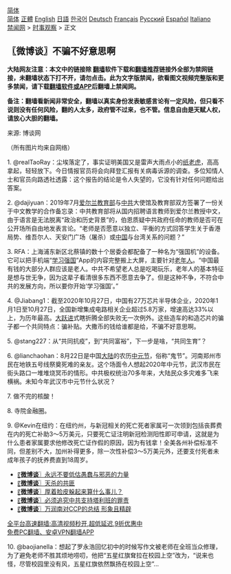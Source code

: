  <!-- 面包屑导航 --> <div class="breadcrumb"><!-- GTranslate: https://gtranslate.io/ -->  <div class="switcher notranslate">  <div class="selected">  <a href="#" onclick="return false;"> 简体</a>  </div>  <div class="option">  <a href="https://www.bannedbook.org" onclick="doGTranslate('zh-CN|zh-CN');jQuery('div.switcher div.selected a').html(jQuery(this).html());return false;" title="简体中文" class="nturl selected"> 简体</a>  <a href="https://www.bannedbook.org/zh-tw/" onclick="doGTranslate('zh-CN|zh-TW');jQuery('div.switcher div.selected a').html(jQuery(this).html());return false;" title="繁體中文" class="nturl"> 正體</a>  <a href="https://www.bannedbook.org/en/" onclick="doGTranslate('zh-CN|en');jQuery('div.switcher div.selected a').html(jQuery(this).html());return false;" title="English" class="nturl"> English</a>  <a href="https://www.bannedbook.org/ja/" onclick="doGTranslate('zh-CN|ja');jQuery('div.switcher div.selected a').html(jQuery(this).html());return false;" title="日本語" class="nturl"> 日語</a>  <a href="https://www.bannedbook.org/ko/" onclick="doGTranslate('zh-CN|ko');jQuery('div.switcher div.selected a').html(jQuery(this).html());return false;" title="한국어" class="nturl"> 한국어</a>  <a href="https://www.bannedbook.org/de/" onclick="doGTranslate('zh-CN|de');jQuery('div.switcher div.selected a').html(jQuery(this).html());return false;" title="Deutsch" class="nturl"> Deutsch</a>  <a href="https://www.bannedbook.org/fr/" onclick="doGTranslate('zh-CN|fr');jQuery('div.switcher div.selected a').html(jQuery(this).html());return false;" title="Français" class="nturl"> Français</a>  <a href="https://www.bannedbook.org/ru/" onclick="doGTranslate('zh-CN|ru');jQuery('div.switcher div.selected a').html(jQuery(this).html());return false;" title="Русский" class="nturl"> Русский</a>  <a href="https://www.bannedbook.org/es/" onclick="doGTranslate('zh-CN|es');jQuery('div.switcher div.selected a').html(jQuery(this).html());return false;" title="Español" class="nturl"> Español</a>  <a href="https://www.bannedbook.org/it/" onclick="doGTranslate('zh-CN|it');jQuery('div.switcher div.selected a').html(jQuery(this).html());return false;" title="Italiano" class="nturl"> Italiano</a>  </div>  </div>      <div class='breadcrumb-sub'><!-- Breadcrumb NavXT 6.3.0 --> <a href="https://www.bannedbook.org/" class="home">禁闻网</a> &gt; <a href="https://www.bannedbook.org/bnews/ssgc/" class="category">时事观察</a> &gt; 正文</div></div><h2>〖微博谈〗不骗不好意思啊</h2> <p class="notice"><b>大陆网友注意：本文中的链接除 <a href="https://github.com/bannedbook/fanqiang" >翻墙</a>软件下载和<a href="https://github.com/killgcd/justmysocks/blob/master/README.md">翻墙推荐</a>链接外全部为禁网链接，未翻墙状态下打不开，请勿点击。此为文字版禁闻，欲看图文视频完整版和更多禁闻，请下载<a href="https://github.com/bannedbook/fanqiang">翻墙软件或APP</a>后翻墙上禁闻网。</p><p>备注：翻墙看新闻非常安全，翻墙以真实身份发表敏感言论有一定风险，但只看不说则没有任何风险，翻的人太多，政府管不过来，也不管。信息自由是天赋人权，请放心大胆的翻墙。</b></p>  <div class="entry"> <p>来源:&nbsp;博谈网                          </p> <p>（所有图片均来自网络）</p> <p></p> <p></p> <p></p>  <p></p> <p></p> <p></p> <p></p> <p></p>  <p></p> <p></p> <p>1. @realTaoRay：尘埃落定了，事实证明美国又是雷声大雨点小的<a href="https://www.bannedbook.org/bnews/tag/%E7%BA%B8%E8%80%81%E8%99%8E/" class="st_tag internal_tag" rel="tag" title="标签 纸老虎 下的日志">纸老虎</a>，高高拿起，轻轻放下。今日情报官员将会向拜登汇报有关病毒诉源的调查。多位知情人士和官员向路透社透露：这个报告的结论是令人失望的，它没有针对任何问题给出答案。</p> <p>2. @dajiyuan：2019年7月<a href="https://www.bannedbook.org/bnews/tag/%e7%88%b1%e5%b0%94%e5%85%b0/" class="st_tag internal_tag" rel="tag" title="标签 爱尔兰 下的日志">爱尔兰</a><a href="https://www.bannedbook.org/bnews/tag/%E6%95%99%E8%82%B2%E9%83%A8/" class="st_tag internal_tag" rel="tag" title="标签 教育部 下的日志">教育部</a>与<a href="https://www.bannedbook.org/bnews/tag/%e4%b8%ad%e5%85%b1/" class="st_tag internal_tag" rel="tag" title="标签 中共 下的日志">中共</a>大使馆及教育部双方签署了一份关于中文教学的合作备忘录：中共教育部将从国内招聘语言教师到爱尔兰教授中文，由于语言是无法脱离“政治和历史背景”的，伯恩质疑中共政府任命的教师是否可在公开场所自由地发表言论。“老师是否愿意以独立、平衡的方式回答学生关于香港局势、维吾尔人、天安门广场（屠杀）或<span class='wp_keywordlink_affiliate'><a href="https://www.bannedbook.org/" title="中国" target="_blank">中国</a></span>与台湾关系的问题？”</p> <p>3. RFA：上海浦东新区北蔡镇的数十个居委会都配备了一种名为“强国机”的设备。它可以把手机端“<a href="https://www.bannedbook.org/bnews/tag/%E5%AD%A6%E4%B9%A0%E5%BC%BA%E5%9B%BD/" class="st_tag internal_tag" rel="tag" title="标签 学习强国 下的日志">学习强国</a>”App的内容完整搬上大屏，主要针对<a href="https://www.bannedbook.org/bnews/tag/%E8%80%81%E5%B9%B4%E4%BA%BA/" class="st_tag internal_tag" rel="tag" title="标签 老年人 下的日志">老年人</a>。“中国最有钱的大部分人群应该是老人。中共不希望老人总是吃喝玩乐，老年人的基本特征是想与世无争，因为这辈子看清很多东西不愿意去争了。但是这种不争，不符合中共的发展方向，所以要你开始‘学习强国’。”</p>  <p>4. @Jiabang1：截至2020年10月27日，中国有27万芯片半导体企业，2020年1月1日至10月27日，全国新增集成电路相关企业超过5.8万家，增速高达33%以上，为历年最高。<span class='wp_keywordlink'><a href="https://www.bannedbook.org/forum2/topic242.html" title="大跃进亲历记" target="_blank">大跃进</a></span>式瞎折腾全部失败无一次例外。这些造车的和造芯片的骗子都一个共同特点：骗补贴。大撒币的钱给谁都是给，不骗不好意思啊。</p> <p>5. @stang227：从“共同抗疫”，到“共同富裕”，下一步是啥，“共同生育”？</p> <p>6. @lianchaohan：8月22日是中国<span class='wp_keywordlink_affiliate'><a href="https://www.bannedbook.org/" title="大陆" target="_blank">大陆</a></span>的农历<a href="https://www.bannedbook.org/bnews/tag/%E4%B8%AD%E5%85%83%E8%8A%82/" class="st_tag internal_tag" rel="tag" title="标签 中元节 下的日志">中元节</a>，俗称“鬼节”。河南郑州市民在地铁五号线祭奠死难的亲友。这个场面令人想起2020年中元节，武汉市民在街头路口一堆堆烧冥币的情形。中共极权统治70多年来，大陆民众多灾难多飞来横祸。未知今年武汉市中元节什么状况？</p> <p>7. 做不完的核酸！</p> <p>8. 寺院金融圈。</p>  <p>9. @Kevin在纽约：在纽约州，与新冠相关的死亡死者家属可一次领到包括丧葬费在内的死亡补助3～5万美元，只要死亡证注明新冠检测阳性即可申请，这就是为什么患者家属要求他修改死亡证作假的原因，因为有钱拿！全美各州补偿标准不同，但差别不大，加州补得更多，除一次性补偿3～5万美元外，还要支付死者未成年孩子的抚养费直到18周岁。</p> <ul class='op-related-articles' title='相关阅读'> <li><a href='https://www.bannedbook.org/bnews/ssgc/20210824/1612117.html' target='_blank'>〖<b>微博谈</b>〗永远不要低估愚蠢与邪恶的力量</a></li> <li><a href='https://www.bannedbook.org/bnews/ssgc/20210823/1611452.html' target='_blank'>〖<b>微博谈</b>〗天杀的共匪</a></li> <li><a href='https://www.bannedbook.org/bnews/ssgc/20210822/1611020.html' target='_blank'>〖<b>微博谈</b>〗厚着脸皮躲起来算什么事儿？</a></li> <li><a href='https://www.bannedbook.org/bnews/ssgc/20210821/1610428.html' target='_blank'>〖<b>微博谈</b>〗必须追究中共支持塔利班的罪责</a></li> <li><a href='https://www.bannedbook.org/bnews/ssgc/20210820/1609668.html' target='_blank'>〖<b>微博谈</b>〗万润南对CCP的总结 形象且精辟</a></li> </ul> <p class="texttj"> <a href="https://github.com/bannedbook/fanqiang/wiki/V2ray%E6%9C%BA%E5%9C%BA" target="_blank">全平台高速翻墙:高清视频秒开,超低延迟,9折优惠中</a><br/> <a href="https://github.com/bannedbook/fanqiang/wiki/%E7%A6%81%E9%97%BB%E7%BD%91%E5%AE%89%E5%8D%93%E7%BF%BB%E5%A2%99%E6%96%B0%E9%97%BBAPP" target="_blank">免费PC翻墙、安卓VPN翻墙APP</a></p><p>10. @baojianella：想起了罗永浩回忆初中的时候写作文被老师在全班当众修理，为了避免老师不胜其烦地唠叨，他把“五星红旗耷拉在校园上空”改为，“说来也怪，尽管校园里没有风，五星红旗依然飘扬在校园上空”…</p><a name='sharetosocial'></a>  <div style="margin-bottom:5px;padding-bottom:5px;clear:both"> <div id="archive-pix-1" class="banner-ads"> <!-- AuctionX Display platform tag START --> <div id="26318x728x90x621x_ADSLOT2" clicktrack="%%CLICK_URL_ESC%%"></div> <!-- AuctionX Display platform tag END --> </div> <div id="archive-pix-2" class="banner-ads"> <!-- AuctionX Display platform tag START --> <div id="26315x300x250x621x_ADSLOT2" clicktrack="%%CLICK_URL_ESC%%"></div> <!-- AuctionX Display platform tag END --> </div> </div>  <div id="archive-pix-1" class="banner-ads"> <!-- AuctionX Display platform tag START --> <div id="26318x728x90x621x_ADSLOT3" clicktrack="%%CLICK_URL_ESC%%"></div> <!-- AuctionX Display platform tag END --> </div> </div><!--END ENTRY--> 
